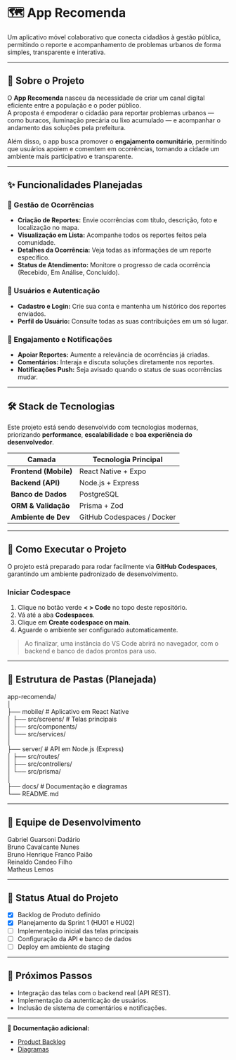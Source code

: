 # 🗺️ App Recomenda
Um aplicativo móvel colaborativo que conecta cidadãos à gestão pública, permitindo o reporte e acompanhamento de problemas urbanos de forma simples, transparente e interativa.

---

## 🎯 Sobre o Projeto
O **App Recomenda** nasceu da necessidade de criar um canal digital eficiente entre a população e o poder público.  
A proposta é empoderar o cidadão para reportar problemas urbanos — como buracos, iluminação precária ou lixo acumulado — e acompanhar o andamento das soluções pela prefeitura.

Além disso, o app busca promover o **engajamento comunitário**, permitindo que usuários apoiem e comentem em ocorrências, tornando a cidade um ambiente mais participativo e transparente.

---

## ✨ Funcionalidades Planejadas

### 🧱 Gestão de Ocorrências
- **Criação de Reportes:** Envie ocorrências com título, descrição, foto e localização no mapa.  
- **Visualização em Lista:** Acompanhe todos os reportes feitos pela comunidade.  
- **Detalhes da Ocorrência:** Veja todas as informações de um reporte específico.  
- **Status de Atendimento:** Monitore o progresso de cada ocorrência (Recebido, Em Análise, Concluído).

### 👤 Usuários e Autenticação
- **Cadastro e Login:** Crie sua conta e mantenha um histórico dos reportes enviados.  
- **Perfil do Usuário:** Consulte todas as suas contribuições em um só lugar.  

### 💬 Engajamento e Notificações
- **Apoiar Reportes:** Aumente a relevância de ocorrências já criadas.  
- **Comentários:** Interaja e discuta soluções diretamente nos reportes.  
- **Notificações Push:** Seja avisado quando o status de suas ocorrências mudar.

---

## 🛠️ Stack de Tecnologias
Este projeto está sendo desenvolvido com tecnologias modernas, priorizando **performance**, **escalabilidade** e **boa experiência do desenvolvedor**.

| Camada                | Tecnologia Principal             |
|------------------------|---------------------------------|
| **Frontend (Mobile)** | React Native + Expo              |
| **Backend (API)**      | Node.js + Express               |
| **Banco de Dados**     | PostgreSQL                      |
| **ORM & Validação**    | Prisma + Zod                    |
| **Ambiente de Dev**    | GitHub Codespaces / Docker      |

---

## 🚀 Como Executar o Projeto
O projeto está preparado para rodar facilmente via **GitHub Codespaces**, garantindo um ambiente padronizado de desenvolvimento.

### Iniciar Codespace
1. Clique no botão verde **< > Code** no topo deste repositório.  
2. Vá até a aba **Codespaces**.  
3. Clique em **Create codespace on main**.  
4. Aguarde o ambiente ser configurado automaticamente.  

> Ao finalizar, uma instância do VS Code abrirá no navegador, com o backend e banco de dados prontos para uso.

---

## 🧩 Estrutura de Pastas (Planejada)
app-recomenda/ <br>
│ <br>
├── mobile/ # Aplicativo em React Native <br>
│ ├── src/screens/ # Telas principais <br>
│ ├── src/components/ <br>
│ └── src/services/ <br>
│ <br>
├── server/ # API em Node.js (Express) <br>
│ ├── src/routes/ <br>
│ ├── src/controllers/ <br>
│ └── src/prisma/ <br>
│ <br>
├── docs/ # Documentação e diagramas <br>
└── README.md <br>

---

## 👥 Equipe de Desenvolvimento

Gabriel Guarsoni Dadário <br>
Bruno Cavalcante Nunes <br>
Bruno Henrique Franco Paião <br>
Reinaldo Candeo Filho <br>
Matheus Lemos

---

## 📅 Status Atual do Projeto
- [x] Backlog de Produto definido  
- [x] Planejamento da Sprint 1 (HU01 e HU02)  
- [ ] Implementação inicial das telas principais  
- [ ] Configuração da API e banco de dados  
- [ ] Deploy em ambiente de staging  

---

## 🧭 Próximos Passos
- Integração das telas com o backend real (API REST).  
- Implementação da autenticação de usuários.  
- Inclusão de sistema de comentários e notificações.  

---

📘 **Documentação adicional:**  
- [Product Backlog](./docs/product_backlog.md) 
- [Diagramas](./docs/architecture.md)  

